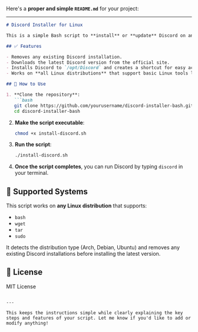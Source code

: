 Here's a **proper and simple `README.md`** for your project:

---

````markdown
# Discord Installer for Linux

This is a simple Bash script to **install** or **update** Discord on any Linux system.

## ✅ Features

- Removes any existing Discord installation.
- Downloads the latest Discord version from the official site.
- Installs Discord to `/opt/Discord` and creates a shortcut for easy access.
- Works on **all Linux distributions** that support basic Linux tools like `wget`, `tar`, and `sudo`.

## 🔧 How to Use

1. **Clone the repository**:
   ```bash
   git clone https://github.com/yourusername/discord-installer-bash.git
   cd discord-installer-bash
````

2. **Make the script executable**:

   ```bash
   chmod +x install-discord.sh
   ```

3. **Run the script**:

   ```bash
   ./install-discord.sh
   ```

4. **Once the script completes**, you can run Discord by typing `discord` in your terminal.

## 🐧 Supported Systems

This script works on **any Linux distribution** that supports:

* `bash`
* `wget`
* `tar`
* `sudo`

It detects the distribution type (Arch, Debian, Ubuntu) and removes any existing Discord installations before installing the latest version.

## 📄 License

MIT License

```

---

This keeps the instructions simple while clearly explaining the key steps and features of your script. Let me know if you'd like to add or modify anything!
```
